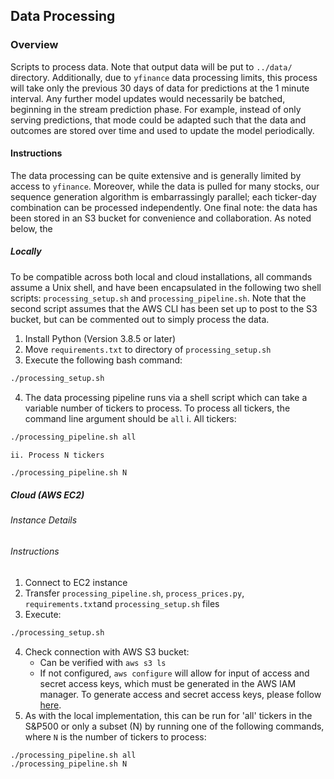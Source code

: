 ## Data Processing
### Overview
Scripts to process data. Note that output data will be put to `../data/` directory. Additionally, due to `yfinance` data processing limits, this process will take only the previous 30 days of data for predictions at the 1 minute interval. Any further model updates would necessarily be batched, beginning in the stream prediction phase. For example, instead of only serving predictions, that mode could be adapted such that the data and outcomes are stored over time and used to update the model periodically. 

#### Instructions

The data processing can be quite extensive and is generally limited by access to `yfinance`. Moreover, while the data is pulled for many stocks, our sequence generation algorithm is embarrassingly parallel; each ticker-day combination can be processed independently. One final note: the data has been stored in an S3 bucket for convenience and collaboration. As noted below, the 

##### Locally

To be compatible across both local and cloud installations, all commands assume a Unix shell, and have been encapsulated in the following two shell scripts: `processing_setup.sh` and `processing_pipeline.sh`. Note that the second script assumes that the AWS CLI has been set up to post to the S3 bucket, but can be commented out to simply process the data.

1. Install Python (Version 3.8.5 or later)
2. Move `requirements.txt` to directory of `processing_setup.sh`
3. Execute the following bash command:

```bash
./processing_setup.sh
```

4. The data processing pipeline runs via a shell script which can take a variable number of tickers to process. To process all tickers, the command line argument should be `all`
   i.  All tickers:

```bash
./processing_pipeline.sh all
```
   	ii. Process N tickers

```bash
./processing_pipeline.sh N
```

##### Cloud (AWS EC2)

###### Instance Details

###### Instructions

1. Connect to EC2 instance
2. Transfer `processing_pipeline.sh`, `process_prices.py`, `requirements.txt`and `processing_setup.sh` files
3. Execute:
```bash
./processing_setup.sh
```
4. Check connection with AWS S3 bucket:
	- Can be verified with `aws s3 ls`
	- If not configured, `aws configure` will allow for input of access and secret access keys, which must be generated in the AWS IAM manager. To generate access and secret access keys, please follow [here](https://docs.aws.amazon.com/cli/latest/userguide/cli-chap-configure.html).
5. As with the local implementation, this can be run for 'all' tickers in the S&P500 or only a subset (N) by running one of the following commands, where `N` is the number of tickers to process:

```bash
./processing_pipeline.sh all
./processing_pipeline.sh N
```








